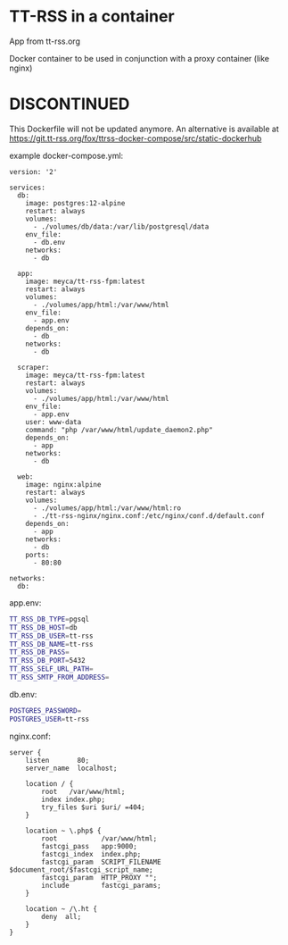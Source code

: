 # TT-RSS in a container

App from tt-rss.org

Docker container to be used in conjunction with a proxy container (like nginx)

# DISCONTINUED

This Dockerfile will not be updated anymore. An alternative is available at
<https://git.tt-rss.org/fox/ttrss-docker-compose/src/static-dockerhub>

example docker-compose.yml:

```docker-compose
version: '2'

services:
  db:
    image: postgres:12-alpine
    restart: always
    volumes:
      - ./volumes/db/data:/var/lib/postgresql/data
    env_file:
      - db.env
    networks:
      - db

  app:
    image: meyca/tt-rss-fpm:latest
    restart: always
    volumes:
      - ./volumes/app/html:/var/www/html
    env_file:
      - app.env
    depends_on:
      - db
    networks:
      - db

  scraper:
    image: meyca/tt-rss-fpm:latest
    restart: always
    volumes:
      - ./volumes/app/html:/var/www/html
    env_file:
      - app.env
    user: www-data
    command: "php /var/www/html/update_daemon2.php"
    depends_on:
      - app
    networks:
      - db

  web:
    image: nginx:alpine
    restart: always
    volumes:
      - ./volumes/app/html:/var/www/html:ro
      - ./tt-rss-nginx/nginx.conf:/etc/nginx/conf.d/default.conf
    depends_on:
      - app
    networks:
      - db
    ports:
      - 80:80

networks:
  db:
```

app.env:

```sh
TT_RSS_DB_TYPE=pgsql
TT_RSS_DB_HOST=db
TT_RSS_DB_USER=tt-rss
TT_RSS_DB_NAME=tt-rss
TT_RSS_DB_PASS=
TT_RSS_DB_PORT=5432
TT_RSS_SELF_URL_PATH=
TT_RSS_SMTP_FROM_ADDRESS=
```

db.env:

```sh
POSTGRES_PASSWORD=
POSTGRES_USER=tt-rss
```

nginx.conf:

```nginx
server {
    listen       80;
    server_name  localhost;

    location / {
        root   /var/www/html;
        index index.php;
        try_files $uri $uri/ =404;
    }

    location ~ \.php$ {
        root           /var/www/html;
        fastcgi_pass   app:9000;
        fastcgi_index  index.php;
        fastcgi_param  SCRIPT_FILENAME  $document_root/$fastcgi_script_name;
        fastcgi_param  HTTP_PROXY "";
        include        fastcgi_params;
    }

    location ~ /\.ht {
        deny  all;
    }
}
```
